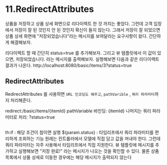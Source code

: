 # 11.RedirectAttributes

상품을 저장하고 상품 상세 화면으로 리다이렉트 한 것 까지는 좋았다. 그런데 고객 입장에서 저장이 잘 된
것인지 안 된 것인지 확신이 들지 않는다. 그래서 저장이 잘 되었으면 상품 상세 화면에
"저장되었습니다"라는 메시지를 보여달라는 요구사항이 왔다. 간단하게 해결해보자.

리다이렉트 할 때 간단히 status=true 를 추가해보자. 그리고 뷰 템플릿에서 이 값이 있으면, 
저장되었습니다. 라는 메시지를 출력해보자.
실행해보면 다음과 같은 리다이렉트 결과가 나온다.
http://localhost:8080/basic/items/3?status=true

## RedirectAttributes
RedirectAttributes 를 사용하면 `URL 인코딩도 해주고`, `pathVarible` , `쿼리 파라미터`까지 처리해준다.

redirect:/basic/items/{itemId}
pathVariable 바인딩: {itemId}
나머지는 쿼리 파라미터로 처리: ?status=true


<h2 th:if="${param.status}" th:text="'저장 완료!'"></h2>
th:if : 해당 조건이 참이면 실행
${param.status} : 타임리프에서 쿼리 파라미터를 편리하게 조회하는 기능
원래는 컨트롤러에서 모델에 직접 담고 값을 꺼내야 한다. 그런데 쿼리 파라미터는 자주 사용해서 타임리프에서 직접 지원한다.
뷰 템플릿에 메시지를 추가하고 실행해보면 "저장 완료!" 라는 메시지가 나오는 것을 확인할 수 있다. 물론
상품 목록에서 상품 상세로 이동한 경우에는 해당 메시지가 출력되지 않는다